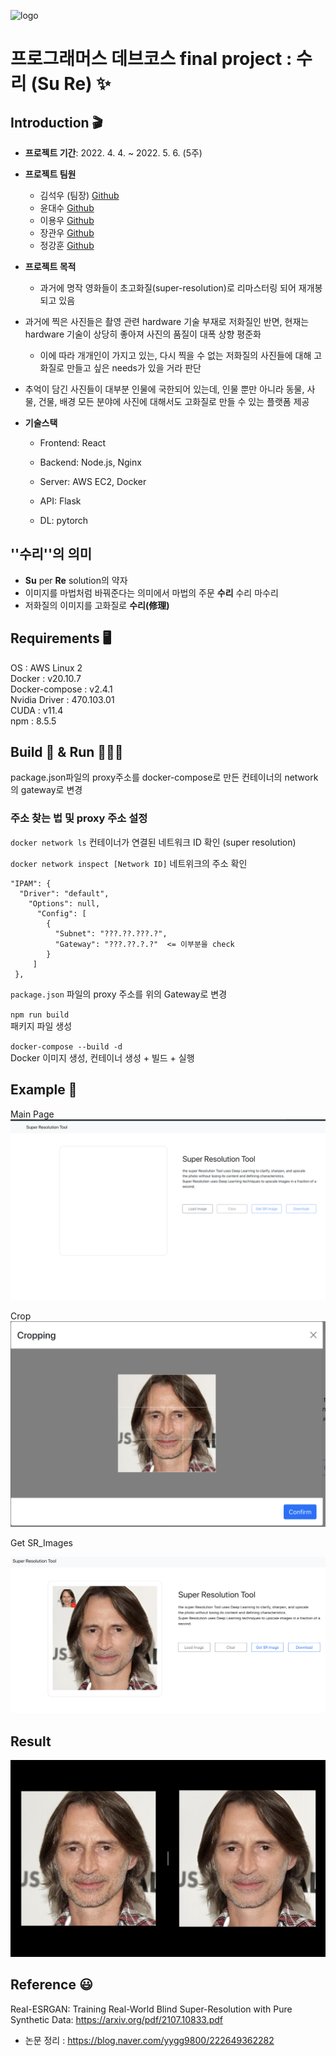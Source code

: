 ![logo](https://github.com/kimseokwu/super-resolution/blob/main/Images/logo.png?raw=true)

# 프로그래머스 데브코스 final project : 수리 (Su Re) ✨
  

## Introduction 🎬

- __프로젝트 기간__: 2022. 4. 4. ~ 2022. 5. 6. (5주)

- __프로젝트 팀원__

  - 김석우 (팀장) [Github](https://github.com/kimseokwu)
  - 윤대수 [Github](https://github.com/ddahsoo)
  - 이용우 [Github](https://github.com/wooy0ng)
  - 장관우 [Github](https://github.com/GwanWoo-Jang)
  - 정강훈 [Github](https://github.com/gh9802)

- __프로젝트 목적__

  - 과거에 명작 영화들이 초고화질(super-resolution)로 리마스터링 되어 재개봉되고 있음
- 과거에 찍은 사진들은 촬영 관련 hardware 기술 부재로 저화질인 반면, 현재는 hardware 기술이 상당히 좋아져 사진의 품질이 대폭 상향 평준화
  - 이에 따라 개개인이 가지고 있는, 다시 찍을 수 없는 저화질의 사진들에 대해 고화질로 만들고 싶은 needs가 있을 거라 판단
- 추억이 담긴 사진들이 대부분 인물에 국한되어 있는데, 인물 뿐만 아니라 
  동물, 사물, 건물, 배경 모든 분야에 사진에 대해서도 고화질로 만들 수 있는 플랫폼 제공

- __기술스택__

  - Frontend: React

  - Backend: Node.js, Nginx

  - Server: AWS EC2, Docker

  - API: Flask 

  - DL: pytorch

    

## ''수리''의 의미

- __Su__ per __Re__ solution의 약자
- 이미지를 마법처럼 바꿔준다는 의미에서 마법의 주문 __수리__ 수리 마수리
- 저화질의 이미지를 고화질로 __수리(修理)__

## Requirements 🖥

OS : AWS Linux 2  
Docker : v20.10.7  
Docker-compose : v2.4.1  
Nvidia Driver : 470.103.01      
CUDA : v11.4  
npm : 8.5.5  


## Build 🏢 & Run 🏃🏻‍♀️ 
package.json파일의 proxy주소를 docker-compose로 만든 컨테이너의 network 의 gateway로 변경  
### 주소 찾는 법 및 proxy 주소 설정  


`docker network ls` 컨테이너가 연결된 네트워크 ID 확인 (super resolution)  


`docker network inspect [Network ID]` 네트위크의 주소 확인  
```
"IPAM": {  
  "Driver": "default",  
    "Options": null,  
      "Config": [  
        {  
          "Subnet": "???.??.???.?",  
          "Gateway": "???.??.?.?"  <= 이부분을 check
        }  
     ]  
 },  
```

 `package.json` 파일의 proxy 주소를 위의 Gateway로 변경


`npm run build`  
패키지 파일 생성


`docker-compose --build -d`  
Docker 이미지 생성, 컨테이너 생성 + 빌드 + 실행  




## Example 💱
Main Page
![Example](./Images/example.png)

Crop
![Crop](./Images/Crop.png)

Get SR_Images

![Load](./Images/Load.png)


## Result
![Compare](./Images/compare.png)


## Reference 😃
Real-ESRGAN: Training Real-World Blind Super-Resolution with Pure Synthetic Data: https://arxiv.org/pdf/2107.10833.pdf
  
- 논문 정리 : https://blog.naver.com/yygg9800/222649362282


